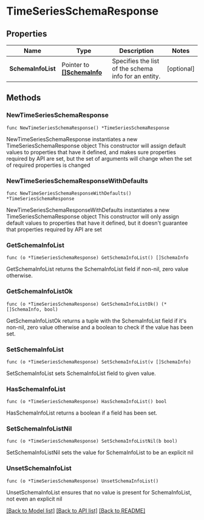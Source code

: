 # TimeSeriesSchemaResponse

## Properties

Name | Type | Description | Notes
------------ | ------------- | ------------- | -------------
**SchemaInfoList** | Pointer to [**[]SchemaInfo**](SchemaInfo.md) | Specifies the list of the schema info for an entity. | [optional] 

## Methods

### NewTimeSeriesSchemaResponse

`func NewTimeSeriesSchemaResponse() *TimeSeriesSchemaResponse`

NewTimeSeriesSchemaResponse instantiates a new TimeSeriesSchemaResponse object
This constructor will assign default values to properties that have it defined,
and makes sure properties required by API are set, but the set of arguments
will change when the set of required properties is changed

### NewTimeSeriesSchemaResponseWithDefaults

`func NewTimeSeriesSchemaResponseWithDefaults() *TimeSeriesSchemaResponse`

NewTimeSeriesSchemaResponseWithDefaults instantiates a new TimeSeriesSchemaResponse object
This constructor will only assign default values to properties that have it defined,
but it doesn't guarantee that properties required by API are set

### GetSchemaInfoList

`func (o *TimeSeriesSchemaResponse) GetSchemaInfoList() []SchemaInfo`

GetSchemaInfoList returns the SchemaInfoList field if non-nil, zero value otherwise.

### GetSchemaInfoListOk

`func (o *TimeSeriesSchemaResponse) GetSchemaInfoListOk() (*[]SchemaInfo, bool)`

GetSchemaInfoListOk returns a tuple with the SchemaInfoList field if it's non-nil, zero value otherwise
and a boolean to check if the value has been set.

### SetSchemaInfoList

`func (o *TimeSeriesSchemaResponse) SetSchemaInfoList(v []SchemaInfo)`

SetSchemaInfoList sets SchemaInfoList field to given value.

### HasSchemaInfoList

`func (o *TimeSeriesSchemaResponse) HasSchemaInfoList() bool`

HasSchemaInfoList returns a boolean if a field has been set.

### SetSchemaInfoListNil

`func (o *TimeSeriesSchemaResponse) SetSchemaInfoListNil(b bool)`

 SetSchemaInfoListNil sets the value for SchemaInfoList to be an explicit nil

### UnsetSchemaInfoList
`func (o *TimeSeriesSchemaResponse) UnsetSchemaInfoList()`

UnsetSchemaInfoList ensures that no value is present for SchemaInfoList, not even an explicit nil

[[Back to Model list]](../README.md#documentation-for-models) [[Back to API list]](../README.md#documentation-for-api-endpoints) [[Back to README]](../README.md)


